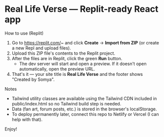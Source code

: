 Real Life Verse — Replit-ready React app
=====================================

How to use (Replit)
1. Go to https://replit.com/~ and click **Create** → **Import from ZIP** (or create a new Repl and upload files).
2. Upload this ZIP file's contents to the Replit project.
3. After the files are in Replit, click the green **Run** button.
   - The dev server will start and open a preview. If it doesn't open automatically, open the preview URL.
4. That's it — your site title is **Real Life Verse** and the footer shows "Created by Somya".

Notes
- Tailwind utility classes are available using the Tailwind CDN included in public/index.html so no Tailwind build step is needed.
- Data (fan art, forum posts, etc.) is stored in the browser's localStorage.
- To deploy permanently later, connect this repo to Netlify or Vercel (I can help with that).

Enjoy!
